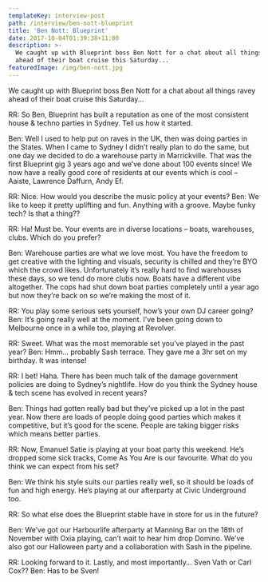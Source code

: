 ```yaml
---
templateKey: interview-post
path: /interview/ben-nott-blueprint
title: 'Ben Nott: Blueprint'
date: 2017-10-04T01:39:38+11:00
description: >-
  We caught up with Blueprint boss Ben Nott for a chat about all things ravey
  ahead of their boat cruise this Saturday...
featuredImage: /img/ben-nott.jpg
---
```

We caught up with Blueprint boss Ben Nott for a chat about all things ravey ahead of their boat cruise this Saturday...

RR: So Ben, Blueprint has built a reputation as one of the most consistent house & techno parties in Sydney. Tell us how it started.

Ben: Well I used to help put on raves in the UK, then was doing parties in the States. When I came to Sydney I didn’t really plan to do the same, but one day we decided to do a warehouse party in Marrickville. That was the first Blueprint gig 3 years ago and we’ve done about 100 events since! We now have a really good core of residents at our events which is cool – Aaiste, Lawrence Daffurn, Andy Ef.

RR: Nice. How would you describe the music policy at your events?
Ben: We like to keep it pretty uplifting and fun. Anything with a groove. Maybe funky tech? Is that a thing??

RR: Ha! Must be. Your events are in diverse locations – boats, warehouses, clubs. Which do you prefer?

Ben: Warehouse parties are what we love most. You have the freedom to get creative with the lighting and visuals, security is chilled and they’re BYO which the crowd likes. Unfortunately it’s really hard to find warehouses these days, so we tend do more clubs now. Boats have a different vibe altogether. The cops had shut down boat parties completely until a year ago but now they’re back on so we’re making the most of it.

RR: You play some serious sets yourself, how’s your own DJ career going?
Ben: It’s going really well at the moment. I’ve been going down to Melbourne once in a while too, playing at Revolver.

RR: Sweet. What was the most memorable set you’ve played in the past year?
Ben: Hmm… probably Sash terrace. They gave me a 3hr set on my birthday. It was intense!

RR: I bet! Haha. There has been much talk of the damage government policies are doing to Sydney’s nightlife. How do you think the Sydney house & tech scene has evolved in recent years?

Ben: Things had gotten really bad but they’ve picked up a lot in the past year. Now there are loads of people doing good parties which makes it competitive, but it’s good for the scene. People are taking bigger risks which means better parties. 

RR: Now, Emanuel Satie is playing at your boat party this weekend. He’s dropped some sick tracks, Come As You Are is our favourite. What do you think we can expect from his set? 

Ben: We think his style suits our parties really well, so it should be loads of fun and high energy. He’s playing at our afterparty at Civic Underground too. 

RR: So what else does the Blueprint stable have in store for us in the future?

Ben: We’ve got our Harbourlife afterparty at Manning Bar on the 18th of November with Oxia playing, can’t wait to hear him drop Domino. We’ve also got our Halloween party and a collaboration with Sash in the pipeline. 

RR: Looking forward to it. Lastly, and most importantly… Sven Vath or Carl Cox??
Ben: Has to be Sven! 
